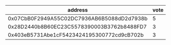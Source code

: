 address|vote|timestamp|signature
---|---|---|---
0x07CbB0F2949A55C02DC7936AB6B5088dD2d7938b|5|1606829148|0x12e9ac2d68d7f66c8e4623bb44addf0a10eeee96de47c994794039b190e9d3f922fc1b6f468f0c779f21e6015dee43ff09d354fa152570bda8e0a21204257be31b
0x28D2440b8B60EC23C5578390003B3762b8488FD7|3|1606846140|0x7939ffbfba935fa2a82033d870378d9cb313ffd8b9894e43ff6dd3a0e8307e580e947ccbe257fd15efbbcb743bd9d50b7e41a134f24bbbcf9be8631a2dc269df1b
0x403eB5731Abe1cF5423424195300772cd9cB702b|3|1606846548|0x8ab96241454f781723283ebb5a6e649afa01c9c639cd5a6ec1d5bb5ee95855005b8822d2ac88d8f8e53d183614c4bbb3056b40a9ecb803c3ab16aa058ae3848b1b